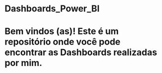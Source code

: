 # Dashboards_Power_BI
# Bem vindos (as)! Este é um repositório onde você pode encontrar as Dashboards realizadas por mim. 
